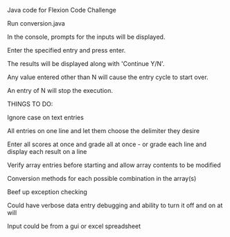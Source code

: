 Java code for Flexion Code Challenge

Run conversion.java

In the console, prompts for the inputs will be displayed.

Enter the specified entry and press enter.

The results will be displayed along with 'Continue Y/N'.

Any value entered other than N will cause the entry cycle to start over.

An entry of N will stop the execution.


THINGS TO DO:

Ignore case on text entries 

All entries on one line and let them choose the delimiter they desire

Enter all scores at once and grade all at once - or grade each line and display each result on a line

Verify array entries before starting and allow array contents to be modified

Conversion methods for each possible combination in the array(s)

Beef up exception checking

Could have verbose data entry debugging and ability to turn it off and on at will

Input could be from a gui or excel spreadsheet

